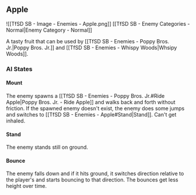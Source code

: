## Apple
![[TfSD SB - Image - Enemies - Apple.png]]
[[TfSD SB - Enemy Categories - Normal|Enemy Category - Normal]]

A tasty fruit that can be used by [[TfSD SB - Enemies - Poppy Bros. Jr.|Poppy Bros. Jr.]] and [[TfSD SB - Enemies - Whispy Woods|Whsipy Woods]].
### AI States
#### Mount
The enemy spawns a [[TfSD SB - Enemies - Poppy Bros. Jr.#Ride Apple|Poppy Bros. Jr. - Ride Apple]] and walks back and forth without friction. If the spawned enemy doesn't exist, the enemy does some jumps and switches to [[TfSD SB - Enemies - Apple#Stand|Stand]]. Can't get inhaled.
#### Stand
The enemy stands still on ground.
#### Bounce
The enemy falls down and if it hits ground, it switches direction relative to the player's and starts bouncing to that direction. The bounces get less height over time.
